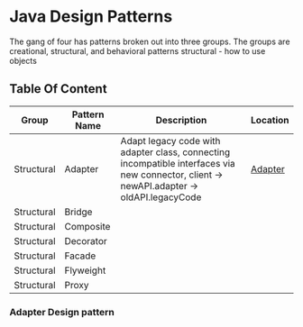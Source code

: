 # Java Design Patterns
The gang of four has patterns broken out into three groups. The groups are creational, structural, and behavioral patterns
structural - how to use objects 
## Table Of Content

| Group      | Pattern Name | Description                                                                                                                               | Location                      | 
|------------|--------------|-------------------------------------------------------------------------------------------------------------------------------------------|-------------------------------|
| Structural | Adapter      | Adapt legacy code with adapter class, connecting incompatible interfaces via new connector, client -> newAPI.adapter -> oldAPI.legacyCode | [Adapter](structural/adapter) |
| Structural | Bridge       |                                                                                                                                           |                               |
| Structural | Composite    |                                                                                                                                           |                               |
| Structural | Decorator    |                                                                                                                                           |                               |
| Structural | Facade       |                                                                                                                                           |                               |
| Structural | Flyweight    |                                                                                                                                           |                               |
| Structural | Proxy        |                                                                                                                                           |                               |


### Adapter Design pattern
